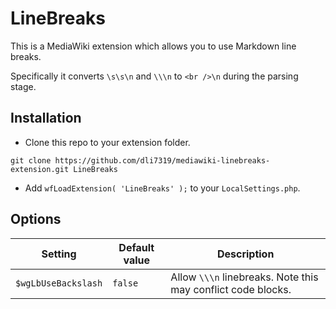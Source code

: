 # LineBreaks

This is a MediaWiki extension which allows you to use Markdown line breaks.

Specifically it converts `\s\s\n` and `\\\n` to `<br />\n` during the parsing stage.

## Installation

* Clone this repo to your extension folder.
```
git clone https://github.com/dli7319/mediawiki-linebreaks-extension.git LineBreaks
```
* Add `wfLoadExtension( 'LineBreaks' );` to your `LocalSettings.php`.

## Options
| Setting              | Default value                 | Description                                   |
| -------------------- | ----------------------------- | --------------------------------------------- |
| `$wgLbUseBackslash`  | `false`                       | Allow `\\\n` linebreaks. Note this may conflict code blocks.|
